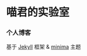 # 喵君的实验室

### 个人博客

基于 [Jekyll](https://jekyllrb.com) 框架 & [minima](https://github.com/jekyll/minima) 主题
